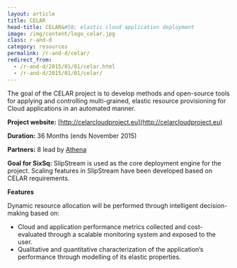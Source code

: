 ```yaml
---
layout: article
title: CELAR
head-title: CELAR&#58; elastic cloud application deployment
image: /img/content/logo_celar.jpg
class: r-and-d
category: resources
permalink: /r-and-d/celar/
redirect_from:
  - /r-and-d/2015/01/01/celar.html
  - /r-and-d/2015/01/01/celar/
---
```


The goal of the CELAR project is to develop methods and open-source tools for applying and controlling multi-grained, elastic resource provisioning for Cloud applications in an automated manner.

**Project website:** [http://celarcloudproject.eu](http://celarcloudproject.eu)

**Duration:** 36 Months (ends November 2015)

**Partners:** 8 lead by [Athena](http://www.athena-innovation.gr)

**Goal for SixSq:** SlipStream is used as the core deployment engine for the project.  Scaling features in SlipStream have been developed based on CELAR requirements.

**Features** 

Dynamic resource allocation will be performed through intelligent decision-making based on:

* Cloud and application performance metrics collected and cost-evaluated through a scalable monitoring system and exposed to the user.
* Qualitative and quantitative characterization of the application‘s performance through modelling of its elastic properties.
